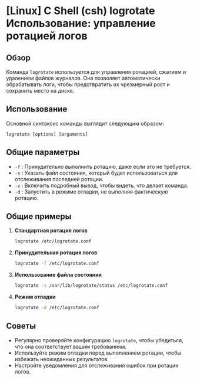 # [Linux] C Shell (csh) logrotate Использование: управление ротацией логов

## Обзор
Команда `logrotate` используется для управления ротацией, сжатием и удалением файлов журналов. Она позволяет автоматически обрабатывать логи, чтобы предотвратить их чрезмерный рост и сохранить место на диске.

## Использование
Основной синтаксис команды выглядит следующим образом:

```
logrotate [options] [arguments]
```

## Общие параметры
- `-f` : Принудительно выполнить ротацию, даже если это не требуется.
- `-s` : Указать файл состояния, который будет использоваться для отслеживания последней ротации.
- `-v` : Включить подробный вывод, чтобы видеть, что делает команда.
- `-d` : Запустить в режиме отладки, не выполняя фактическую ротацию.

## Общие примеры
1. **Стандартная ротация логов**
   ```bash
   logrotate /etc/logrotate.conf
   ```

2. **Принудительная ротация логов**
   ```bash
   logrotate -f /etc/logrotate.conf
   ```

3. **Использование файла состояния**
   ```bash
   logrotate -s /var/lib/logrotate/status /etc/logrotate.conf
   ```

4. **Режим отладки**
   ```bash
   logrotate -d /etc/logrotate.conf
   ```

## Советы
- Регулярно проверяйте конфигурацию `logrotate`, чтобы убедиться, что она соответствует вашим требованиям.
- Используйте режим отладки перед выполнением ротации, чтобы избежать неожиданных результатов.
- Настройте уведомления для отслеживания ошибок при ротации логов.